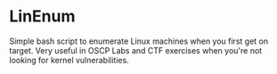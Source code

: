 # LinEnum
Simple bash script to enumerate Linux machines when you first get on target. Very useful in OSCP Labs and CTF exercises when you're not looking for kernel vulnerabilities.
